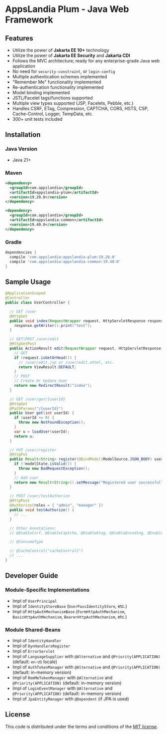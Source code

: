 # AppsLandia Plum - Java Web Framework

## Features
- Utilize the power of **Jakarta EE 10+** technology  
- Utilize the power of **Jakarta EE Security** and **Jakarta CDI**  
- Follows the MVC architecture; ready for any enterprise-grade Java web application  
- No need for `security-constraint`, or `login-config`  
- Multiple authentication schemes implemented  
- "Remember Me" functionality implemented  
- Re-authentication functionality implemented  
- Model binding implemented  
- JSTL/Facelet tags/functions supported  
- Multiple view types supported (JSP, Facelets, Pebble, etc.)  
- Handles CSRF, ETag, Compression, CAPTCHA, CORS, HSTS, CSP, Cache-Control, Logger, TempData, etc.  
- 300+ unit tests included

## Installation

### Java Version
- Java 21+

### Maven
```xml
<dependency>
  <groupId>com.appslandia</groupId>
  <artifactId>appslandia-plum</artifactId>
  <version>19.20.0</version>
</dependency>

<dependency>
  <groupId>com.appslandia</groupId>
  <artifactId>appslandia-common</artifactId>
  <version>19.40.0</version>
</dependency>
```

### Gradle
```groovy
dependencies {
  compile 'com.appslandia:appslandia-plum:19.20.0'
  compile 'com.appslandia:appslandia-common:19.40.0'
}
```

## Sample Usage

```java
@ApplicationScoped
@Controller
public class UserController {

  // GET /user
  @HttpGet
  public void index(RequestWrapper request, HttpServletResponse response) throws Exception {
    response.getWriter().print("test");
  }

  // GET|POST /user/edit
  @HttpGetPost
  public ActionResult edit(RequestWrapper request, HttpServletResponse response) throws Exception {
    // GET
    if (request.isGetOrHead()) {
      // /user/edit.jsp or /user/edit.xhtml, etc.
      return ViewResult.DEFAULT;
    }
    // POST
    // Create Or Update User
    return new RedirectResult("index");
  }

  // GET /user/get/{userId}
  @HttpGet
  @PathParams("/{userId}")
  public User get(int userId) {
    if (userId <= 0) {
      throw new NotFoundException();
    }
    var u = loadUser(userId);
    return u;
  }

  // PUT /user/register
  @HttpPut
  public Result<String> register(@BindModel(ModelSource.JSON_BODY) user, ModelState modelState) {
    if (!modelState.isValid()) {
      throw new BadRequestException();
    }
    // Add user
    return new Result<String>().setMessage("Registered user successfully.");
  }

  // POST /user/testAuthorize
  @HttpPost
  @Authorize(roles = { "admin", "manager" })
  public void testAuthorize() {
    // ...
  }

  // Other Annotations:
  // @EnableCsrf, @EnableCaptcha, @EnableEtag, @EnableEncoding, @EnableParts, @EnableAsync, etc.

  // @ConsumeType

  // @CacheControl("cacheControl1")
  // ...
}
```

## Developer Guide

### Module-Specific Implementations
- Impl of `UserPrincipal`
- Impl of `IdentityStoreBase` (`UserPassIdentityStore`, etc.)
- Impl of `HttpAuthMechanismBase` (`FormHttpAuthMechanism`, `BasicHttpAuthMechanism`, `BearerHttpAuthMechanism`, etc.)

### Module Shared-Beans
- Impl of `IdentityHandler`
- Impl of `DynHandlersRegister`
- Impl of `ErrorServlet`
- Impl of `LanguageSupplier` with `@Alternative` and `@Priority(APPLICATION)` (default: `en-US` locale)
- Impl of `AuthTokenManager` with `@Alternative` and `@Priority(APPLICATION)` (default: in-memory version)
- Impl of `RemMeTokenManager` with `@Alternative` and `@Priority(APPLICATION)` (default: in-memory version)
- Impl of `LoginEventManager` with `@Alternative` and `@Priority(APPLICATION)` (default: in-memory version)
- Impl of `JpaEntityManager` with `@Dependent` (if JPA is used)

## License
This code is distributed under the terms and conditions of the [MIT license](LICENSE).
